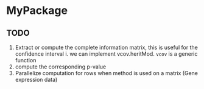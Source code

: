 # MyPackage

## TODO
1. Extract or compute the complete information matrix, this is useful for the confidence interval
   i.  we can implement vcov.heritMod. `vcov` is a generic function
3. compute the corresponding p-value
4. Parallelize computation for rows when method is used on a matrix (Gene expression data)

